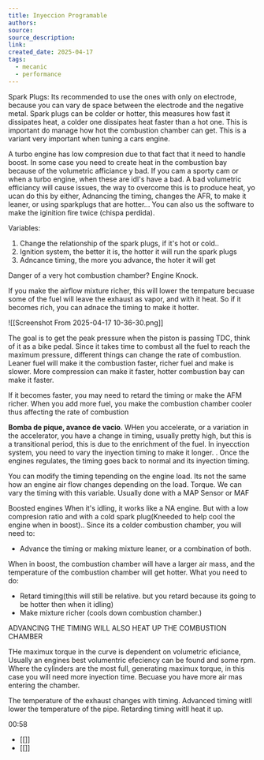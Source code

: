 ```yaml
---
title: Inyeccion Programable
authors: 
source: 
source_description: 
link: 
created_date: 2025-04-17
tags:
  - mecanic
  - performance
---
```

Spark Plugs:
Its recommended to use the ones with only on electrode, because you can vary de space between the electrode and the negative metal. 
Spark plugs can be colder or hotter, this measures how fast it dissipates heat, a colder one dissipates heat faster than a hot one.  This is important do manage how hot the combustion chamber can get. This is a variant very important when tuning a cars engine. 

A turbo engine has low compresion due to that fact that it need to handle boost. In some case  you need to create heat in the combustion bay because of the volumetric afficiance y bad. If you cam a sporty cam or when a turbo engine, when these are idl's have a bad.  A bad volumetric efficiancy will cause issues, the way to overcome this is to produce heat, yo ucan do this by either, Adnancing the timing, changes the AFR, to make it leaner, or using sparkplugs that are hotter... You can also us the software to make the iginition fire twice (chispa perdida).

Variables:
1. Change the relationship of the spark plugs, if it's hot or cold..
2. Ignition system, the better it is, the hotter it will run the spark plugs
3. Adncance timing, the more you advance, the hoter it will get

Danger of a very hot combustion chamber? Engine Knock. 

If you make the airflow mixture richer, this will lower the tempature becuase some of the fuel will leave the exhaust as vapor, and with it heat. So if it becomes rich, you can adnace the timing to make it hotter. 

![[Screenshot From 2025-04-17 10-36-30.png]]

The goal is to get the peak pressure when the piston is passing TDC, think of it as a bike pedal. Since it takes time to combust all the fuel to reach the maximum pressure, different things can change the rate of combustion. Leaner fuel will make it the combustion faster, richer fuel and make is slower. More compression can make it faster, hotter combustion bay can make it faster. 

If it becomes faster, you may need to retard the timing or make the AFM richer. When you add more fuel, you make the combustion chamber cooler thus affecting the rate of combustion


**Bomba de pique,  avance de vacio**. WHen you accelerate, or a variation in the accelerator, you have a change in timing, usually pretty high, but this is a transitional period, this is due to the enrichment of the fuel. In inyecction system, you need to vary the inyection timing to make it longer. . Once the engines regulates, the timing goes back to normal and its inyection timing. 

You can modify the timing tepending on the engine load. Its not the same how an engine air flow changes depending on the load. Torque. We can vary the timing with this variable. Usually done with a MAP Sensor or MAF

Boosted engines
When it's idling, it works like a NA engine. But with a low compresion ratio and with a cold spark plug(Kneeded to help cool the engine when in boost)..
Since its a colder combustion chamber, you will need to:
- Advance the timing or making mixture leaner, or a combination of both.

When in boost, the combustion chamber will have a larger air mass, and the temperature of the combustion chamber will get hotter. What you need to do:
- Retard timing(this will still be relative. but you retard because its going to be hotter then when it idling)
- Make mixture richer (cools down combustion chamber.)


ADVANCING THE TIMING WILL ALSO HEAT UP THE COMBUSTION CHAMBER

THe maximux torque in the curve is dependent on volumetric eficiance, Usually an engines best volumentric efeciency can be found and some rpm. Where the cylinders are the most full, generating maximux torque, in this case you will need more inyection time. Becuase you have more air mas entering the chamber. 


The temperature of the exhaust changes with timing. Advanced timing witll lower the temperature of the pipe. Retarding timing witll heat it up. 

00:58

- [[]] 
- [[]] 

